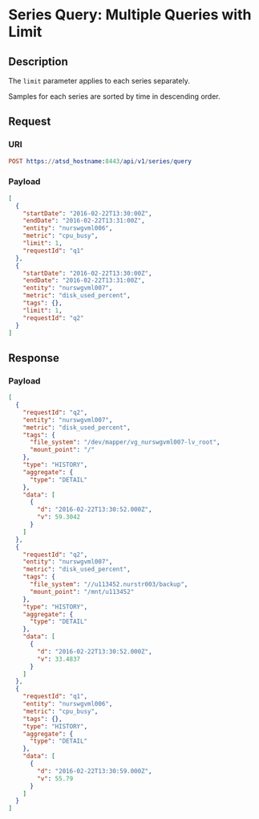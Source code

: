 # Series Query: Multiple Queries with Limit

## Description

The `limit` parameter applies to each series separately.

Samples for each series are sorted by time in descending order.

## Request

### URI

```elm
POST https://atsd_hostname:8443/api/v1/series/query
```

### Payload

```json
[
  {
    "startDate": "2016-02-22T13:30:00Z",
    "endDate": "2016-02-22T13:31:00Z",
    "entity": "nurswgvml006",
    "metric": "cpu_busy",
    "limit": 1,
    "requestId": "q1"
  },
  {
    "startDate": "2016-02-22T13:30:00Z",
    "endDate": "2016-02-22T13:31:00Z",
    "entity": "nurswgvml007",
    "metric": "disk_used_percent",
    "tags": {},
    "limit": 1,
    "requestId": "q2"
  }
]
```

## Response

### Payload

```json
[
  {
    "requestId": "q2",
    "entity": "nurswgvml007",
    "metric": "disk_used_percent",
    "tags": {
      "file_system": "/dev/mapper/vg_nurswgvml007-lv_root",
      "mount_point": "/"
    },
    "type": "HISTORY",
    "aggregate": {
      "type": "DETAIL"
    },
    "data": [
      {
        "d": "2016-02-22T13:30:52.000Z",
        "v": 59.3042
      }
    ]
  },
  {
    "requestId": "q2",
    "entity": "nurswgvml007",
    "metric": "disk_used_percent",
    "tags": {
      "file_system": "//u113452.nurstr003/backup",
      "mount_point": "/mnt/u113452"
    },
    "type": "HISTORY",
    "aggregate": {
      "type": "DETAIL"
    },
    "data": [
      {
        "d": "2016-02-22T13:30:52.000Z",
        "v": 33.4837
      }
    ]
  },
  {
    "requestId": "q1",
    "entity": "nurswgvml006",
    "metric": "cpu_busy",
    "tags": {},
    "type": "HISTORY",
    "aggregate": {
      "type": "DETAIL"
    },
    "data": [
      {
        "d": "2016-02-22T13:30:59.000Z",
        "v": 55.79
      }
    ]
  }
]
```
